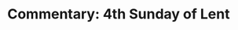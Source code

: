 ---
title: "Commentary: 4th Sunday of Lent"
layout: reader
description: "Theme: Faith and unbelief"
feature_image: posts/commentary-lent.webp
category: commentary
published: true
---